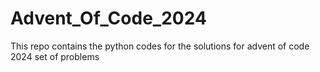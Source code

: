 # Advent_Of_Code_2024
This repo contains the python codes for the solutions for advent of code 2024 set of problems 

